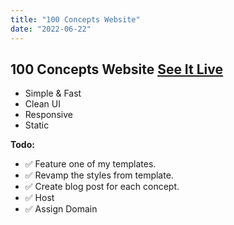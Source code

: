 ```yaml
---
title: "100 Concepts Website"
date: "2022-06-22"
---
```

## 100 Concepts Website [See It Live](https://portfolio.clark.today)

* Simple & Fast
* Clean UI
* Responsive
* Static

__Todo:__
* ✅ Feature one of my templates.
* ✅ Revamp the styles from template.
* ✅ Create blog post for each concept.
* ✅ Host
* ✅ Assign Domain
